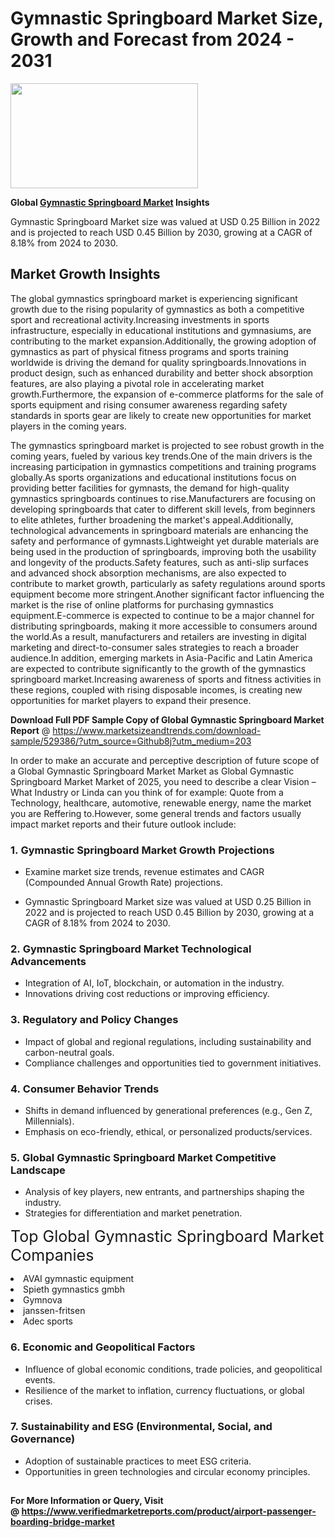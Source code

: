 <H1>Gymnastic Springboard Market Size, Growth and Forecast from 2024 - 2031</H1><img class="aligncenter size-medium wp-image-584254" src="https://thirdeyenews.in/wp-content/uploads/2024/09/Global-Market-Research-300x168.jpeg" alt="" width="300" height="168" /><p><strong>Global&nbsp;<a href="https://www.marketsizeandtrends.com/download-sample/529386/?utm_source=Github8j?utm_medium=203">Gymnastic Springboard Market</a> Insights</strong></p><p>Gymnastic Springboard Market size was valued at USD 0.25 Billion in 2022 and is projected to reach USD 0.45 Billion by 2030, growing at a CAGR of 8.18% from 2024 to 2030.</p><p><h2>Market Growth Insights</h2> <p>The global gymnastics springboard market is experiencing significant growth due to the rising popularity of gymnastics as both a competitive sport and recreational activity.Increasing investments in sports infrastructure, especially in educational institutions and gymnasiums, are contributing to the market expansion.Additionally, the growing adoption of gymnastics as part of physical fitness programs and sports training worldwide is driving the demand for quality springboards.Innovations in product design, such as enhanced durability and better shock absorption features, are also playing a pivotal role in accelerating market growth.Furthermore, the expansion of e-commerce platforms for the sale of sports equipment and rising consumer awareness regarding safety standards in sports gear are likely to create new opportunities for market players in the coming years.</p> <p>The gymnastics springboard market is projected to see robust growth in the coming years, fueled by various key trends.One of the main drivers is the increasing participation in gymnastics competitions and training programs globally.As sports organizations and educational institutions focus on providing better facilities for gymnasts, the demand for high-quality gymnastics springboards continues to rise.Manufacturers are focusing on developing springboards that cater to different skill levels, from beginners to elite athletes, further broadening the market's appeal.Additionally, technological advancements in springboard materials are enhancing the safety and performance of gymnasts.Lightweight yet durable materials are being used in the production of springboards, improving both the usability and longevity of the products.Safety features, such as anti-slip surfaces and advanced shock absorption mechanisms, are also expected to contribute to market growth, particularly as safety regulations around sports equipment become more stringent.Another significant factor influencing the market is the rise of online platforms for purchasing gymnastics equipment.E-commerce is expected to continue to be a major channel for distributing springboards, making it more accessible to consumers around the world.As a result, manufacturers and retailers are investing in digital marketing and direct-to-consumer sales strategies to reach a broader audience.In addition, emerging markets in Asia-Pacific and Latin America are expected to contribute significantly to the growth of the gymnastics springboard market.Increasing awareness of sports and fitness activities in these regions, coupled with rising disposable incomes, is creating new opportunities for market players to expand their presence.<p><span class=""><strong>Download Full PDF Sample Copy of Global Gymnastic Springboard Market Report</strong> @ <a href="https://www.marketsizeandtrends.com/download-sample/529386/?utm_source=Github8j?utm_medium=203" target="_blank">https://www.marketsizeandtrends.com/download-sample/529386/?utm_source=Github8j?utm_medium=203</a></span></p><p>In order to make an accurate and perceptive description of future scope of a Global&nbsp;Gymnastic Springboard Market Market as Global&nbsp;Gymnastic Springboard Market Market of 2025, you need to describe a clear Vision &ndash; What Industry or Linda can you think of for example: Quote from a Technology, healthcare, automotive, renewable energy, name the market you are Reffering to.However, some general trends and factors usually impact market reports and their future outlook include:</p><h3>1.&nbsp;<strong>Gymnastic Springboard Market Growth Projections</strong></h3><ul><li>Examine market size trends, revenue estimates and CAGR (Compounded Annual Growth Rate) projections.</li><li><p>Gymnastic Springboard Market size was valued at USD 0.25 Billion in 2022 and is projected to reach USD 0.45 Billion by 2030, growing at a CAGR of 8.18% from 2024 to 2030.</p></li></ul><h3>2.&nbsp;<strong>Gymnastic Springboard Market Technological Advancements</strong></h3><ul><li>Integration of AI, IoT, blockchain, or automation in the industry.</li><li>Innovations driving cost reductions or improving efficiency.</li></ul><h3>3.&nbsp;<strong>Regulatory and Policy Changes</strong></h3><ul><li>Impact of global and regional regulations, including sustainability and carbon-neutral goals.</li><li>Compliance challenges and opportunities tied to government initiatives.</li></ul><h3>4.&nbsp;<strong>Consumer Behavior Trends</strong></h3><ul><li>Shifts in demand influenced by generational preferences (e.g., Gen Z, Millennials).</li><li>Emphasis on eco-friendly, ethical, or personalized products/services.</li></ul><h3>5.&nbsp;<strong>Global Gymnastic Springboard Market Competitive Landscape</strong></h3><ul><li>Analysis of key players, new entrants, and partnerships shaping the industry.</li><li>Strategies for differentiation and market penetration.</li></ul><p data-pm-slice="1 1 []"><span style="color: inherit; font-family: inherit; font-size: 25px;">Top Global Gymnastic Springboard Market Companies</span></p><div class="" data-test-id=""><p><li>AVAI gymnastic equipment</li><li> Spieth gymnastics gmbh</li><li> Gymnova</li><li> janssen-fritsen</li><li> Adec sports</li></p></div><h3>6.&nbsp;<strong>Economic and Geopolitical Factors</strong></h3><ul><li>Influence of global economic conditions, trade policies, and geopolitical events.</li><li>Resilience of the market to inflation, currency fluctuations, or global crises.</li></ul><h3>7.&nbsp;<strong>Sustainability and ESG (Environmental, Social, and Governance)</strong></h3><ul><li>Adoption of sustainable practices to meet ESG criteria.</li><li>Opportunities in green technologies and circular economy principles.</li></ul><h2><strong style="font-size: 14px;">For More Information or Query, Visit @&nbsp;</strong><a style="background-color: #ffffff; font-size: 14px;" href="https://www.marketsizeandtrends.com/report/gymnastic-springboard-market/" target="_blank">https://www.verifiedmarketreports.com/product/airport-passenger-boarding-bridge-market</a></h2>